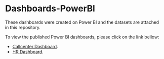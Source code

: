# Dashboards-PowerBI

These dashboards were created on Power BI and the datasets are attached in this repository.

To view the published Power BI dashboards, please click on the link bellow:

* [Callcenter Dashboard](https://app.powerbi.com/groups/me/reports/2366f326-4e60-45ff-a032-149eb64874c7?ctid=c8fcca00-099e-4d8c-a449-936b0557d8ed&pbi_source=linkShare).
* [HR Dashboard](https://app.powerbi.com/groups/me/reports/a0ad1891-875a-4455-a0f9-44e25c375d99?ctid=c8fcca00-099e-4d8c-a449-936b0557d8ed&pbi_source=linkShare).

